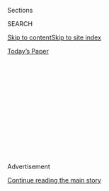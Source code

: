 <div id="app">

<div>

<div>

<div>

<div class="NYTAppHideMasthead css-1q2w90k e1suatyy0">

<div class="section css-ui9rw0 e1suatyy2">

<div class="css-eph4ug er09x8g0">

<div class="css-6n7j50">

</div>

<span class="css-1dv1kvn">Sections</span>

<div class="css-10488qs">

<span class="css-1dv1kvn">SEARCH</span>

</div>

[Skip to content](#site-content)[Skip to site
index](#site-index)

</div>

<div class="css-10698na e1huz5gh0">

</div>

</div>

<div id="masthead-bar-one" class="section hasLinks css-15hmgas e1csuq9d3">

<div class="css-uqyvli e1csuq9d0">

</div>

<div class="css-1uqjmks e1csuq9d1">

</div>

<div class="css-9e9ivx">

[](https://myaccount.nytimes3xbfgragh.onion/auth/login?response_type=cookie&client_id=vi)

</div>

<div class="css-1bvtpon e1csuq9d2">

[Today’s
Paper](https://www.nytimes3xbfgragh.onion/section/todayspaper)

</div>

</div>

</div>

</div>

<div data-aria-hidden="false">

<div id="site-content" data-role="main">

<div>

<div class="css-1aor85t" style="opacity:0.000000001;z-index:-1;visibility:hidden">

<div class="css-1hqnpie">

<div class="css-epjblv">

<span class="css-z6pdnw">The 7.2.17
Issue</span>

</div>

<div class="css-k008qs">

<div class="css-1iwv8en">

<span class="css-18z7m18"></span>

<div>

<div>

</div>

</div>

</div>

<span class="css-1n6z4y">https://nyti.ms/2vjQCLP</span>

<div class="css-1705lsu">

<div class="css-4xjgmj">

<div class="css-4skfbu" data-role="toolbar" data-aria-label="Social Media Share buttons, Save button, and Comments Panel with current comment count" data-testid="share-tools">

  - 
  - 
  - 
  - 
    
    <div class="css-6n7j50">
    
    </div>

  - 

</div>

</div>

</div>

</div>

</div>

</div>

<div class="css-13pd83m">

</div>

<div id="top-wrapper" class="css-1sy8kpn">

<div id="top-slug" class="css-l9onyx">

Advertisement

</div>

[Continue reading the main
story](#after-top)

<div class="ad top-wrapper" style="text-align:center;height:100%;display:block;min-height:250px">

<div id="top" class="place-ad" data-position="top" data-size-key="top">

</div>

</div>

<div id="after-top">

</div>

</div>

<div id="sponsor-wrapper" class="css-1hyfx7x">

<div id="sponsor-slug" class="css-19vbshk">

Supported by

</div>

[Continue reading the main
story](#after-sponsor)

<div id="sponsor" class="ad sponsor-wrapper" style="text-align:center;height:100%;display:block">

</div>

<div id="after-sponsor">

</div>

</div>

The Thread

<div class="css-1vkm6nb ehdk2mb0">

# The 7.2.17 Issue

</div>

<div class="css-79elbk" data-testid="photoviewer-wrapper">

<div class="css-z3e15g" data-testid="photoviewer-wrapper-hidden">

</div>

<div class="css-1a48zt4 ehw59r15" data-testid="photoviewer-children">

![<span class="css-i48y28 e13ogyst0" data-aria-hidden="true">**The
Story, On Twitter |** Sorry, folks, but the @NYTmag cover is about
aliens. I’ll catch you later.
@dylanlscott</span>](https://static01.graylady3jvrrxbe.onion/images/2017/07/16/magazine/16thread1/16thread1-articleLarge-v2.jpg?quality=75&auto=webp&disable=upscale)

</div>

</div>

<div class="css-xt80pu e12qa4dv0">

<div class="css-1w184yk e1m0lo4l0">

July 14,
2017

<div class="css-4xjgmj">

<div class="css-d8bdto" data-role="toolbar" data-aria-label="Social Media Share buttons, Save button, and Comments Panel with current comment count" data-testid="share-tools">

  - 
  - 
  - 
  - 
    
    <div class="css-6n7j50">
    
    </div>

  - 

</div>

</div>

</div>

</div>

<div class="section meteredContent css-1r7ky0e" name="articleBody" itemprop="articleBody">

<div class="css-1fanzo5 StoryBodyCompanionColumn">

<div class="css-53u6y8">

**RE:**
[**METI**](https://www.nytimes3xbfgragh.onion/2017/06/28/magazine/greetings-et-please-dont-murder-us.html)

*Steven Johnson wrote about the methods — and ethics — behind humanity’s
latest attempts to beam messages into space.*

**Steven Johnson’s wonderful** piece detailing all the issues
surrounding interstellar/interplanetary contact certainly touched all
the relevant issues. I firmly support the SETI efforts to listen in on
the possibility of extraterrestrial life. But I also fully understand
how the METI program could lead to problems, even though cosmic
distances tend to mitigate those concerns. The idea I found most
interesting was the line: ‘‘How can you send a message to a life-form
. . . that you know nothing at all about?’’ There are quite a number
of life-forms here on Earth that are, demonstrably, quite intelligent
and about whose intellect and cognition we know very little. All my life
I have been intrigued by the possibility of extraterrestrial life. Still
am. But we could learn much about that possible communication by
learning to communicate with the ‘‘alien’’ species that share our world.
*Carlos D. Martinez, Rego Park,
N.Y.*

</div>

</div>

<div class="css-79elbk" data-testid="photoviewer-wrapper">

<div class="css-z3e15g" data-testid="photoviewer-wrapper-hidden">

</div>

<div class="css-1a48zt4 ehw59r15" data-testid="photoviewer-children">

![<span class="css-ach9cc e1z0qqy90" itemprop="copyrightHolder"><span class="css-1ly73wi e1tej78p0">Credit...</span><span>Illustration
by Giacomo
Gambineri</span></span>](https://static01.graylady3jvrrxbe.onion/images/2017/07/16/magazine/16thread2/16thread2-articleInline.jpg?quality=75&auto=webp&disable=upscale)

</div>

</div>

<div class="css-1fanzo5 StoryBodyCompanionColumn">

<div class="css-53u6y8">

**We, as a society,** are not sufficiently mature to even address any
issue that might address our species’ extinction.

</div>

</div>

<div class="css-1fanzo5 StoryBodyCompanionColumn">

<div class="css-53u6y8">

We are not convinced of global warming, despite the evidence that it is
true. Darwin’s views on evolution are, in the main, fact, regardless of
the refinement of the details; and prejudice within our species is
nearly genocidal with its impact. We are not eligible as a species or a
civilization to make decisions about possible extinction events or
issues. We need to shut up and get our social, political and scientific
houses in order before trying to invite unknown aliens to ‘‘Come on
down, y’all.’’ We might end up on the menu or in slave quarters. And
religious concerns should not even be on the table for any form of
consideration because there is not any factual evidence to support any
tenet of any religion: They must be taken on faith, and you must
believe, despite what the facts may belie concerning those beliefs.

The whole METI thing needs to be decided based on facts, of which we
have damned few, and taking a ‘‘Wouldn’t it be nice if. . .” is hardly a
tactic designed to ensure our survival as a species. *Jay Brown,
Seminole, Fla.*

**RE:**
[**BRIDGE**](https://www.nytimes3xbfgragh.onion/2017/06/27/magazine/can-a-tech-start-up-successfully-educate-children-in-the-developing-world.html)

*Peg Tyre wrote about a for-profit company’s mission to educate children
in developing countries through a chain of inexpensive
schools.*

</div>

</div>

<div class="css-79elbk" data-testid="photoviewer-wrapper">

<div class="css-z3e15g" data-testid="photoviewer-wrapper-hidden">

</div>

<div class="css-1a48zt4 ehw59r15" data-testid="photoviewer-children">

<div class="css-1xdhyk6 erfvjey0">

<span class="css-1ly73wi e1tej78p0">Image</span>

<div class="css-zjzyr8">

<div data-testid="lazyimage-container" style="height:382.59649122807014px">

</div>

</div>

</div>

<span class="css-ach9cc e1z0qqy90" itemprop="copyrightHolder"><span class="css-1ly73wi e1tej78p0">Credit...</span><span>Illustration
by Giacomo Gambineri</span></span>

</div>

</div>

<div class="css-1fanzo5 StoryBodyCompanionColumn">

<div class="css-53u6y8">

**Peg Tyre’s** ‘‘The Bridge Effect’’ dredged up many familiar
frustrations associated with corporate America’s impulse to appropriate
culture and promote a hollow version of compassion. Being a
public-school teacher in Milwaukee, I have been able to observe this
movement from its genesis. It is an adherence to appearance that drives
the decision-making.

</div>

</div>

<div class="css-1fanzo5 StoryBodyCompanionColumn">

<div class="css-53u6y8">

The essential flaw in for-profit education is the almost willful failure
to realize that it is not the act of providing ‘‘customer service’’ that
is at the core of education. It is the act of sustaining community — of
compassionately communing with children and families in the context of a
culture — that makes this effort succeed. This is the axiomatic
difference that explains why for-profit educational companies so often
fail. *Jeff Cartier,
Milwaukee*

</div>

</div>

<div class="css-79elbk" data-testid="photoviewer-wrapper">

<div class="css-z3e15g" data-testid="photoviewer-wrapper-hidden">

</div>

<div class="css-1a48zt4 ehw59r15" data-testid="photoviewer-children">

<div class="css-1xdhyk6 erfvjey0">

<span class="css-1ly73wi e1tej78p0">Image</span>

<div class="css-zjzyr8">

<div data-testid="lazyimage-container" style="height:382.59649122807014px">

</div>

</div>

</div>

<span class="css-ach9cc e1z0qqy90" itemprop="copyrightHolder"><span class="css-1ly73wi e1tej78p0">Credit...</span><span>Illustration
by Giacomo Gambineri</span></span>

</div>

</div>

<div class="css-1fanzo5 StoryBodyCompanionColumn">

<div class="css-53u6y8">

**I was struck** by how similar the story of Bridge International
Academies is to the proliferation of private charter schools in the
United States. Like many American private charter schools, Bridge
schools are set in very poor communities and feature a market-based
education model; founders who are entrepreneurs, not educators;
conflicts with local public schools; parents who are confused about the
benefits for their children; and teachers who are uncertified or
underprepared for their work. I hope that we learn from Bridge
International Academies and rely on other kinds of answers as we work
within communities to lift the lives of students and families who live
in poverty in the United States. *Pamela S. Carroll, president, Council
of Academic Deans From Research Education Institutions, Orlando*

</div>

</div>

</div>

<div>

</div>

<div>

</div>

<div>

</div>

<div>

<div id="bottom-wrapper" class="css-1ede5it">

<div id="bottom-slug" class="css-l9onyx">

Advertisement

</div>

[Continue reading the main
story](#after-bottom)

<div id="bottom" class="ad bottom-wrapper" style="text-align:center;height:100%;display:block;min-height:90px">

</div>

<div id="after-bottom">

</div>

</div>

</div>

</div>

</div>

## Site Index

<div>

</div>

## Site Information Navigation

  - [© <span>2020</span> <span>The New York Times
    Company</span>](https://help.nytimes3xbfgragh.onion/hc/en-us/articles/115014792127-Copyright-notice)

<!-- end list -->

  - [NYTCo](https://www.nytco.com/)
  - [Contact
    Us](https://help.nytimes3xbfgragh.onion/hc/en-us/articles/115015385887-Contact-Us)
  - [Work with us](https://www.nytco.com/careers/)
  - [Advertise](https://nytmediakit.com/)
  - [T Brand Studio](http://www.tbrandstudio.com/)
  - [Your Ad
    Choices](https://www.nytimes3xbfgragh.onion/privacy/cookie-policy#how-do-i-manage-trackers)
  - [Privacy](https://www.nytimes3xbfgragh.onion/privacy)
  - [Terms of
    Service](https://help.nytimes3xbfgragh.onion/hc/en-us/articles/115014893428-Terms-of-service)
  - [Terms of
    Sale](https://help.nytimes3xbfgragh.onion/hc/en-us/articles/115014893968-Terms-of-sale)
  - [Site
    Map](https://spiderbites.nytimes3xbfgragh.onion)
  - [Help](https://help.nytimes3xbfgragh.onion/hc/en-us)
  - [Subscriptions](https://www.nytimes3xbfgragh.onion/subscription?campaignId=37WXW)

</div>

</div>

</div>

</div>
